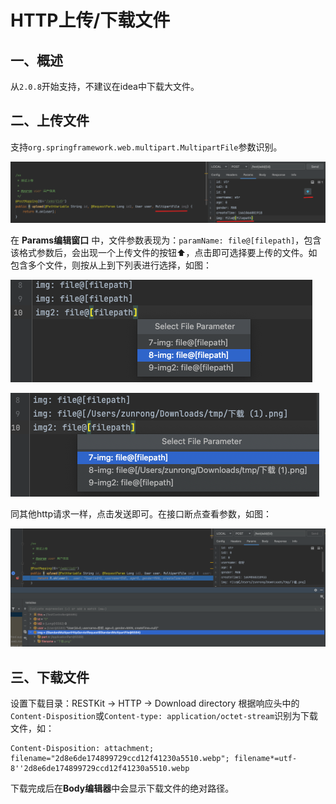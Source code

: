 # HTTP上传/下载文件

## 一、概述
从`2.0.8`开始支持，不建议在idea中下载大文件。

## 二、上传文件
支持`org.springframework.web.multipart.MultipartFile`参数识别。

![](vx_images/300105714247361.png)

在 **Params编辑窗口** 中，文件参数表现为：`paramName: file@[filepath]`，包含该格式参数后，会出现一个上传文件的按钮⬆️，点击即可选择要上传的文件。如包含多个文件，则按从上到下列表进行选择，如图：

![](vx_images/576115714240220.png)

![](vx_images/70515814259029.png)

同其他http请求一样，点击发送即可。在接口断点查看参数，如图：

![](vx_images/179465814254137.png)

## 三、下载文件
设置下载目录：RESTKit -> HTTP -> Download directory
根据响应头中的`Content-Disposition`或`Content-type: application/octet-stream`识别为下载文件，如：
```
Content-Disposition: attachment; filename="2d8e6de174899729ccd12f41230a5510.webp"; filename*=utf-8''2d8e6de174899729ccd12f41230a5510.webp
```
下载完成后在**Body编辑器**中会显示下载文件的绝对路径。
